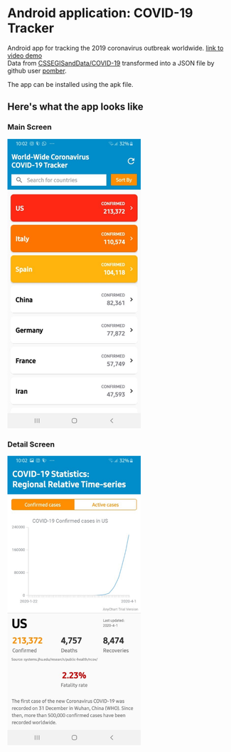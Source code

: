 # Android application: COVID-19 Tracker
Android app for tracking the 2019 coronavirus outbreak worldwide. [link to video demo](https://www.youtube.com/watch?v=WzdZAVXvI00&t=276s)  
Data from [CSSEGISandData/COVID-19](https://github.com/CSSEGISandData/COVID-19) transformed into a JSON file by github user [pomber](https://github.com/pomber).  

The app can be installed using the apk file.

## Here's what the app looks like

### Main Screen
<img src="images/mainScreen.jpg" width="300" height="650">

### Detail Screen
<img src="images/detailScreen.jpg" width="300" height="650">
